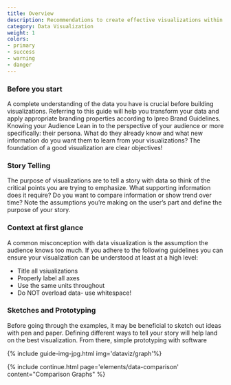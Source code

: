 ```yaml
---
title: Overview
description: Recommendations to create effective visualizations within Ipreo products
category: Data Visualization
weight: 1
colors:
- primary
- success
- warning
- danger
---
```


### Before you start
A complete understanding of the data you have is crucial before building visualizations. Referring to this guide will help you transform your data and apply appropriate branding properties according to Ipreo Brand Guidelines.
Knowing your Audience
Lean in to the perspective of your audience or more specifically: their persona. What do they already know and what new information do you want them to learn from your visualizations? The foundation of a good visualization are clear objectives!
### Story Telling 
The purpose of visualizations are to tell a story with data so think of the critical points you are trying to emphasize. What supporting information does it require? Do you want to compare information or show trend over time? Note the assumptions you’re making on the user’s part and define the purpose of your story.
### Context at first glance
A common misconception with data visualization is the assumption the audience knows too much. If you adhere to the following guidelines you can ensure your visualization can be understood at least at a high level:
- Title all vsiualizations
- Properly label all axes
- Use the same units throughout
- Do NOT overload data- use whitespace!

### Sketches and Prototyping
Before going through the examples, it may be beneficial to sketch out ideas with pen and paper. Defining different ways to tell your story will help land on the best visualization. From there, simple prototyping with software


{% include guide-img-jpg.html img='dataviz/graph'%}

{% include continue.html page='elements/data-comparison' content="Comparison Graphs" %}